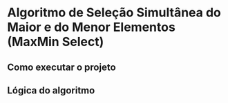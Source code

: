 # Algoritmo de Seleção Simultânea do Maior e do Menor Elementos (MaxMin Select) 

## Como executar o projeto


## Lógica do algoritmo
